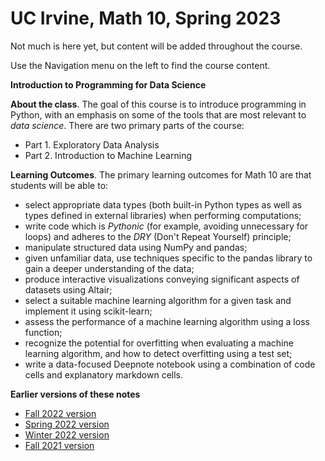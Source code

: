 # UC Irvine, Math 10, Spring 2023 

Not much is here yet, but content will be added throughout the course.

Use the Navigation menu on the left to find the course content. 

**Introduction to Programming for Data Science**

**About the class**.  The goal of this course is to introduce programming in Python, with an emphasis on some of the tools that are most relevant to *data science*.  There are two primary parts of the course:
* Part 1.  Exploratory Data Analysis
* Part 2.  Introduction to Machine Learning


**Learning Outcomes**.  The primary learning outcomes for Math 10 are that students will be able to:
* select appropriate data types (both built-in Python types as well as types defined in external libraries) when performing computations;
* write code which is *Pythonic* (for example, avoiding unnecessary for loops) and adheres to the *DRY* (Don't Repeat Yourself) principle;
* manipulate structured data using NumPy and pandas;
* given unfamiliar data, use techniques specific to the pandas library to gain a deeper understanding of the data;
* produce interactive visualizations conveying significant aspects of datasets using Altair;
* select a suitable machine learning algorithm for a given task and implement it using scikit-learn;
* assess the performance of a machine learning algorithm using a loss function;
* recognize the potential for overfitting when evaluating a machine learning algorithm, and how to detect overfitting using a test set;
* write a data-focused Deepnote notebook using a combination of code cells and explanatory markdown cells.

**Earlier versions of these notes**

* [Fall 2022 version](https://christopherdavisuci.github.io/UCI-Math-10-F22/intro.html)
* [Spring 2022 version](https://christopherdavisuci.github.io/UCI-Math-10-S22/intro.html)
* [Winter 2022 version](https://christopherdavisuci.github.io/UCI-Math-10-W22/intro.html)
* [Fall 2021 version](https://christopherdavisuci.github.io/UCI-Math-10-F21/intro.html)